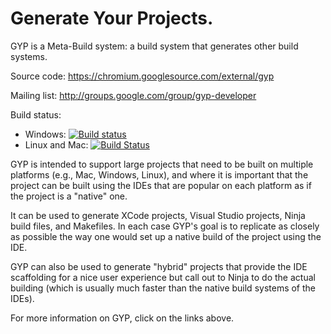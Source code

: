# Generate Your Projects.

GYP is a Meta-Build system: a build system that generates other build systems.

Source code: https://chromium.googlesource.com/external/gyp

Mailing list:  http://groups.google.com/group/gyp-developer

Build status:
- Windows: [![Build status](https://ci.appveyor.com/api/projects/status/rmte84ulslpimgea/branch/master?svg=true)](https://ci.appveyor.com/project/sgraham63144/gyp/branch/master)
- Linux and Mac: [![Build Status](https://travis-ci.org/chromium/gyp.svg?branch=master)](https://travis-ci.org/chromium/gyp)

GYP is intended to support large projects that need to be built on multiple
platforms (e.g., Mac, Windows, Linux), and where it is important that 
the project can be built using the IDEs that are popular on each platform
as if the project is a "native" one.

It can be used to generate XCode projects, Visual Studio projects, Ninja
build files, and Makefiles. In each case GYP's goal is to replicate as
closely as possible the way one would set up a native build of the project
using the IDE.

GYP can also be used to generate "hybrid" projects that provide the IDE
scaffolding for a nice user experience but call out to Ninja to do the actual
building (which is usually much faster than the native build systems of the
IDEs).

For more information on GYP, click on the links above.
